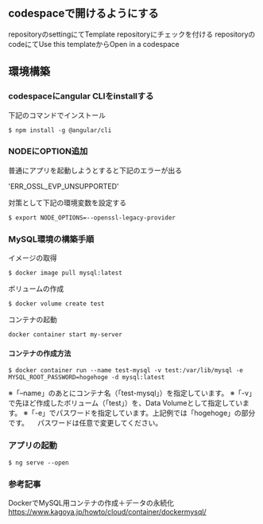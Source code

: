 ## codespaceで開けるようにする
repositoryのsettingにてTemplate repositoryにチェックを付ける
repositoryのcodeにてUse this templateからOpen in a codespace

## 環境構築

### codespaceにangular CLIをinstallする
下記のコマンドでインストール

```
$ npm install -g @angular/cli
```

### NODEにOPTION追加

普通にアプリを起動しようとすると下記のエラーが出る

'ERR_OSSL_EVP_UNSUPPORTED'

対策として下記の環境変数を設定する

```
$ export NODE_OPTIONS=--openssl-legacy-provider
```

### MySQL環境の構築手順
イメージの取得
```
$ docker image pull mysql:latest
```
ボリュームの作成
```
$ docker volume create test
```
コンテナの起動
```
docker container start my-server
```

#### コンテナの作成方法
```
$ docker container run --name test-mysql -v test:/var/lib/mysql -e MYSQL_ROOT_PASSWORD=hogehoge -d mysql:latest
```
※「–name」のあとにコンテナ名（「test-mysql」）を指定しています。
※「-v」で先ほど作成したボリューム（「test」）を、Data Volumeとして指定しています。
※「-e」でパスワードを指定しています。上記例では「hogehoge」の部分です。
　パスワードは任意で変更してください。

### アプリの起動
```
$ ng serve --open
```

### 参考記事
DockerでMySQL用コンテナの作成＋データの永続化
https://www.kagoya.jp/howto/cloud/container/dockermysql/
